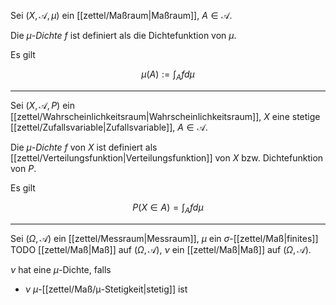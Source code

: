 Sei $(X, \mathcal{A}, \mu)$ ein [[zettel/Maßraum|Maßraum]], $A \in \mathcal{A}$.

Die *$\mu$-Dichte* $f$ ist definiert als die Dichtefunktion von $\mu$.

Es gilt

$$
	\mu(A) := \int_A f d\mu
$$

---

Sei $(X, \mathcal{A}, P)$ ein [[zettel/Wahrscheinlichkeitsraum|Wahrscheinlichkeitsraum]], $X$ eine stetige [[zettel/Zufallsvariable|Zufallsvariable]], $A \in \mathcal{A}$.

Die *$\mu$-Dichte* $f$ von $X$ ist definiert als [[zettel/Verteilungsfunktion|Verteilungsfunktion]] von $X$ bzw. Dichtefunktion von $P$.

Es gilt

$$
	P(X \in A) = \int_A f d\mu
$$

---

Sei $(\Omega, \mathcal{A})$ ein [[zettel/Messraum|Messraum]], $\mu$ ein $\sigma$-[[zettel/Maß|finites]] TODO [[zettel/Maß|Maß]] auf $(\Omega, \mathcal{A})$, $\nu$ ein [[zettel/Maß|Maß]] auf $(\Omega, \mathcal{A})$.

$\nu$ hat eine $\mu$-Dichte, falls
- $\nu$ $\mu$-[[zettel/Maß/μ-Stetigkeit|stetig]] ist